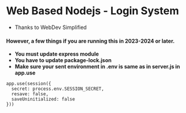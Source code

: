 # Web Based Nodejs - Login System
- Thanks to WebDev Simplified

#### However, a few things if you are running this in 2023-2024 or later.
- **You must update express module**
- **You have to update package-lock.json**
- **Make sure your sent environment in .env is same as in server.js in app.use**

```
app.use(session({
  secret: process.env.SESSION_SECRET,
  resave: false,
  saveUninitialized: false
}))
```